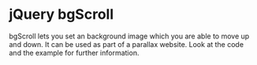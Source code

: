 # jQuery bgScroll

bgScroll lets you set an background image which you are able to move up and down.
It can be used as part of a parallax website.
Look at the code and the example for further information.